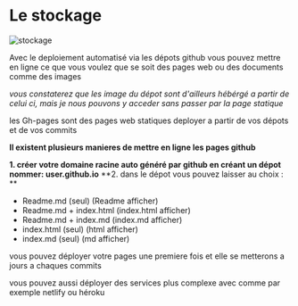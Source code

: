 # Le stockage


![stockage](https://julienv-it.github.io/Module-Git/img/stockage.png)



Avec le deploiement automatisé via les dépots github vous pouvez mettre en ligne ce que vous voulez que se soit des pages web ou des documents comme des images

_vous constaterez que les image du dépot sont d'ailleurs hébérgé a partir de celui ci, mais je nous pouvons y acceder sans passer par la page statique_

les Gh-pages sont des pages web statiques deployer a partir de vos dépots et de vos commits

**Il existent plusieurs manieres de mettre en ligne les pages github**

**1. créer votre domaine racine auto généré par github en créant un dépot nommer: user.github.io**
**2. dans le dépot vous pouvez laisser au choix : **

  - Readme.md (seul) (Readme afficher)
  - Readme.md + index.html (index.html afficher)
  - Readme.md + index.md (index.md afficher)
  - index.html (seul) (html afficher)
  - index.md (seul) (md afficher)

vous pouvez déployer votre pages une premiere fois et elle se metterons a jours a chaques commits


vous pouvez aussi déployer des services plus complexe avec comme par exemple netlify ou héroku
